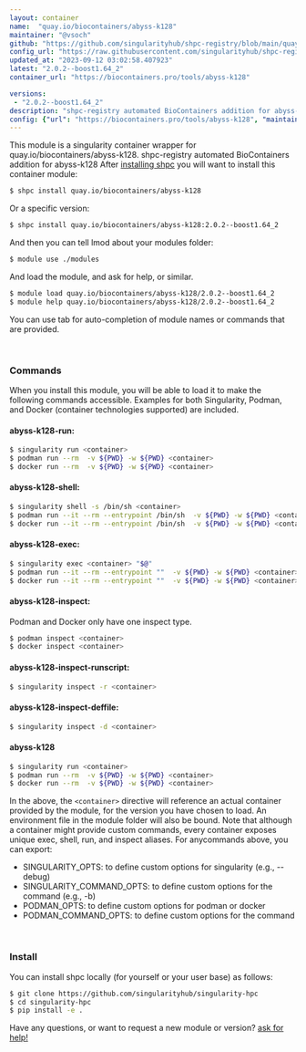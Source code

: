```yaml
---
layout: container
name:  "quay.io/biocontainers/abyss-k128"
maintainer: "@vsoch"
github: "https://github.com/singularityhub/shpc-registry/blob/main/quay.io/biocontainers/abyss-k128/container.yaml"
config_url: "https://raw.githubusercontent.com/singularityhub/shpc-registry/main/quay.io/biocontainers/abyss-k128/container.yaml"
updated_at: "2023-09-12 03:02:58.407923"
latest: "2.0.2--boost1.64_2"
container_url: "https://biocontainers.pro/tools/abyss-k128"

versions:
 - "2.0.2--boost1.64_2"
description: "shpc-registry automated BioContainers addition for abyss-k128"
config: {"url": "https://biocontainers.pro/tools/abyss-k128", "maintainer": "@vsoch", "description": "shpc-registry automated BioContainers addition for abyss-k128", "latest": {"2.0.2--boost1.64_2": "sha256:d9f6fbc0d0bfb1a90839b84a440758fa6dd83e150672eb99b5cab945980b15ab"}, "tags": {"2.0.2--boost1.64_2": "sha256:d9f6fbc0d0bfb1a90839b84a440758fa6dd83e150672eb99b5cab945980b15ab"}, "docker": "quay.io/biocontainers/abyss-k128"}
---
```


This module is a singularity container wrapper for quay.io/biocontainers/abyss-k128.
shpc-registry automated BioContainers addition for abyss-k128
After [installing shpc](#install) you will want to install this container module:


```bash
$ shpc install quay.io/biocontainers/abyss-k128
```

Or a specific version:

```bash
$ shpc install quay.io/biocontainers/abyss-k128:2.0.2--boost1.64_2
```

And then you can tell lmod about your modules folder:

```bash
$ module use ./modules
```

And load the module, and ask for help, or similar.

```bash
$ module load quay.io/biocontainers/abyss-k128/2.0.2--boost1.64_2
$ module help quay.io/biocontainers/abyss-k128/2.0.2--boost1.64_2
```

You can use tab for auto-completion of module names or commands that are provided.

<br>

### Commands

When you install this module, you will be able to load it to make the following commands accessible.
Examples for both Singularity, Podman, and Docker (container technologies supported) are included.

#### abyss-k128-run:

```bash
$ singularity run <container>
$ podman run --rm  -v ${PWD} -w ${PWD} <container>
$ docker run --rm  -v ${PWD} -w ${PWD} <container>
```

#### abyss-k128-shell:

```bash
$ singularity shell -s /bin/sh <container>
$ podman run --it --rm --entrypoint /bin/sh  -v ${PWD} -w ${PWD} <container>
$ docker run --it --rm --entrypoint /bin/sh  -v ${PWD} -w ${PWD} <container>
```

#### abyss-k128-exec:

```bash
$ singularity exec <container> "$@"
$ podman run --it --rm --entrypoint ""  -v ${PWD} -w ${PWD} <container> "$@"
$ docker run --it --rm --entrypoint ""  -v ${PWD} -w ${PWD} <container> "$@"
```

#### abyss-k128-inspect:

Podman and Docker only have one inspect type.

```bash
$ podman inspect <container>
$ docker inspect <container>
```

#### abyss-k128-inspect-runscript:

```bash
$ singularity inspect -r <container>
```

#### abyss-k128-inspect-deffile:

```bash
$ singularity inspect -d <container>
```



#### abyss-k128

```bash
$ singularity run <container>
$ podman run --rm  -v ${PWD} -w ${PWD} <container>
$ docker run --rm  -v ${PWD} -w ${PWD} <container>
```


In the above, the `<container>` directive will reference an actual container provided
by the module, for the version you have chosen to load. An environment file in the
module folder will also be bound. Note that although a container
might provide custom commands, every container exposes unique exec, shell, run, and
inspect aliases. For anycommands above, you can export:

 - SINGULARITY_OPTS: to define custom options for singularity (e.g., --debug)
 - SINGULARITY_COMMAND_OPTS: to define custom options for the command (e.g., -b)
 - PODMAN_OPTS: to define custom options for podman or docker
 - PODMAN_COMMAND_OPTS: to define custom options for the command

<br>

### Install

You can install shpc locally (for yourself or your user base) as follows:

```bash
$ git clone https://github.com/singularityhub/singularity-hpc
$ cd singularity-hpc
$ pip install -e .
```

Have any questions, or want to request a new module or version? [ask for help!](https://github.com/singularityhub/singularity-hpc/issues)